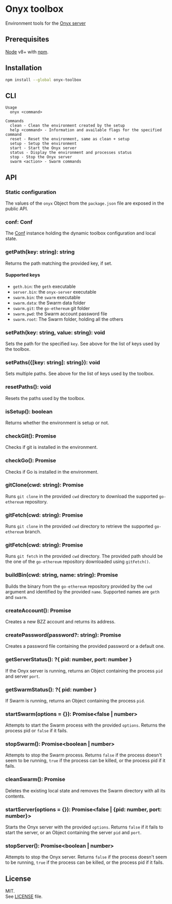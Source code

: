 # Onyx toolbox

Environment tools for the [Onyx server](https://github.com/MainframeHQ/onyx-server)

## Prerequisites

[Node](https://nodejs.org/en/) v8+ with [npm](https://www.npmjs.com/).

## Installation

```sh
npm install --global onyx-toolbox
```

## CLI

```
Usage
  onyx <command>

Commands
  clean - Clean the environment created by the setup
  help <command> - Information and available flags for the specified command
  reset - Reset the environment, same as clean + setup
  setup - Setup the environment
  start - Start the Onyx server
  status - Display the environment and processes status
  stop - Stop the Onyx server
  swarm <action> - Swarm commands
```

## API

### Static configuration

The values of the `onyx` Object from the `package.json` file are exposed in the public API.

### conf: Conf

The [Conf](https://github.com/sindresorhus/conf) instance holding the dynamic toolbox configuration and local state.

### getPath(key: string): string

Returns the path matching the provided key, if set.

#### Supported keys

* `geth.bin`: the `geth` executable
* `server.bin`: the `onyx-server` executable
* `swarm.bin`: the `swarm` executable
* `swarm.data`: the Swarm data folder
* `swarm.git`: the `go-ethereum` git folder
* `swarm.pwd`: the Swarm account password file
* `swarm.root`: The Swarm folder, holding all the others

### setPath(key: string, value: string): void

Sets the path for the specified `key`. See above for the list of keys used by the toolbox.

### setPaths({[key: string]: string}): void

Sets multiple paths. See above for the list of keys used by the toolbox.

### resetPaths(): void

Resets the paths used by the toolbox.

### isSetup(): boolean

Returns whether the environment is setup or not.

### checkGit(): Promise<boolean>

Checks if git is installed in the environment.

### checkGo(): Promise<boolean>

Checks if Go is installed in the environment.

### gitClone(cwd: string): Promise<string>

Runs `git clone` in the provided `cwd` directory to download the supported `go-ethereum` repository.

### gitFetch(cwd: string): Promise<string>

Runs `git clone` in the provided `cwd` directory to retrieve the supported `go-ethereum` branch.

### gitFetch(cwd: string): Promise<string>

Runs `git fetch` in the provided `cwd` directory. The provided path should be the one of the `go-ethereum` repository downloaded using `gitFetch()`.

### buildBin(cwd: string, name: string): Promise<string>

Builds the binary from the `go-ethereum` repository provided by the `cwd` argument and identified by the provided `name`. Supported names are `geth` and `swarm`.

### createAccount(): Promise<string>

Creates a new BZZ account and returns its address.

### createPassword(password?: string): Promise<void>

Creates a password file containing the provided password or a default one.

### getServerStatus(): ?{ pid: number, port: number }

If the Onyx server is running, returns an Object containing the process `pid` and server `port`.

### getSwarmStatus(): ?{ pid: number }

If Swarm is running, returns an Object containing the process `pid`.

### startSwarm(options = {}): Promise<false | number>

Attempts to start the Swarm process with the provided `options`. Returns the process pid or `false` if it fails.

### stopSwarm(): Promise<boolean | number>

Attempts to stop the Swarm process. Returns `false` if the process doesn't seem to be running, `true` if the process can be killed, or the process pid if it fails.

### cleanSwarm(): Promise<void>

Deletes the existing local state and removes the Swarm directory with all its contents.

### startServer(options = {}): Promise<false | {pid: number, port: number}>

Starts the Onyx server with the provided `options`. Returns `false` if it fails to start the server, or an Object containing the server `pid` and `port`.

### stopServer(): Promise<boolean | number>

Attempts to stop the Onyx server. Returns `false` if the process doesn't seem to be running, `true` if the process can be killed, or the process pid if it fails.

## License

MIT.\
See [LICENSE](LICENSE) file.
